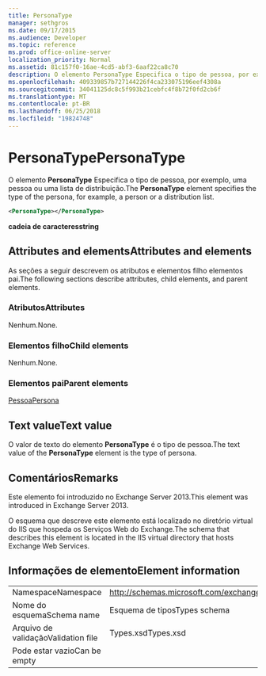 ```yaml
---
title: PersonaType
manager: sethgros
ms.date: 09/17/2015
ms.audience: Developer
ms.topic: reference
ms.prod: office-online-server
localization_priority: Normal
ms.assetid: 81c157f0-16ae-4cd5-abf3-6aaf22ca8c70
description: O elemento PersonaType Especifica o tipo de pessoa, por exemplo, uma pessoa ou uma lista de distribuição.
ms.openlocfilehash: 409339857b727144226f4ca233075196eef4308a
ms.sourcegitcommit: 34041125dc8c5f993b21cebfc4f8b72f0fd2cb6f
ms.translationtype: MT
ms.contentlocale: pt-BR
ms.lasthandoff: 06/25/2018
ms.locfileid: "19824748"
---
```

# <a name="personatype"></a><span data-ttu-id="40217-103">PersonaType</span><span class="sxs-lookup"><span data-stu-id="40217-103">PersonaType</span></span>

<span data-ttu-id="40217-104">O elemento **PersonaType** Especifica o tipo de pessoa, por exemplo, uma pessoa ou uma lista de distribuição.</span><span class="sxs-lookup"><span data-stu-id="40217-104">The **PersonaType** element specifies the type of the persona, for example, a person or a distribution list.</span></span> 
  
```XML
<PersonaType></PersonaType>
```

 <span data-ttu-id="40217-105">**cadeia de caracteres**</span><span class="sxs-lookup"><span data-stu-id="40217-105">**string**</span></span>
## <a name="attributes-and-elements"></a><span data-ttu-id="40217-106">Attributes and elements</span><span class="sxs-lookup"><span data-stu-id="40217-106">Attributes and elements</span></span>

<span data-ttu-id="40217-107">As seções a seguir descrevem os atributos e elementos filho elementos pai.</span><span class="sxs-lookup"><span data-stu-id="40217-107">The following sections describe attributes, child elements, and parent elements.</span></span>
  
### <a name="attributes"></a><span data-ttu-id="40217-108">Atributos</span><span class="sxs-lookup"><span data-stu-id="40217-108">Attributes</span></span>

<span data-ttu-id="40217-109">Nenhum.</span><span class="sxs-lookup"><span data-stu-id="40217-109">None.</span></span>
  
### <a name="child-elements"></a><span data-ttu-id="40217-110">Elementos filho</span><span class="sxs-lookup"><span data-stu-id="40217-110">Child elements</span></span>

<span data-ttu-id="40217-111">Nenhum.</span><span class="sxs-lookup"><span data-stu-id="40217-111">None.</span></span>
  
### <a name="parent-elements"></a><span data-ttu-id="40217-112">Elementos pai</span><span class="sxs-lookup"><span data-stu-id="40217-112">Parent elements</span></span>

[<span data-ttu-id="40217-113">Pessoa</span><span class="sxs-lookup"><span data-stu-id="40217-113">Persona</span></span>](persona.md)
  
## <a name="text-value"></a><span data-ttu-id="40217-114">Text value</span><span class="sxs-lookup"><span data-stu-id="40217-114">Text value</span></span>

<span data-ttu-id="40217-115">O valor de texto do elemento **PersonaType** é o tipo de pessoa.</span><span class="sxs-lookup"><span data-stu-id="40217-115">The text value of the **PersonaType** element is the type of persona.</span></span> 
  
## <a name="remarks"></a><span data-ttu-id="40217-116">Comentários</span><span class="sxs-lookup"><span data-stu-id="40217-116">Remarks</span></span>

<span data-ttu-id="40217-117">Este elemento foi introduzido no Exchange Server 2013.</span><span class="sxs-lookup"><span data-stu-id="40217-117">This element was introduced in Exchange Server 2013.</span></span>
  
<span data-ttu-id="40217-118">O esquema que descreve este elemento está localizado no diretório virtual do IIS que hospeda os Serviços Web do Exchange.</span><span class="sxs-lookup"><span data-stu-id="40217-118">The schema that describes this element is located in the IIS virtual directory that hosts Exchange Web Services.</span></span>
  
## <a name="element-information"></a><span data-ttu-id="40217-119">Informações de elemento</span><span class="sxs-lookup"><span data-stu-id="40217-119">Element information</span></span>

|||
|:-----|:-----|
|<span data-ttu-id="40217-120">Namespace</span><span class="sxs-lookup"><span data-stu-id="40217-120">Namespace</span></span>  <br/> |http://schemas.microsoft.com/exchange/services/2006/types  <br/> |
|<span data-ttu-id="40217-121">Nome do esquema</span><span class="sxs-lookup"><span data-stu-id="40217-121">Schema name</span></span>  <br/> |<span data-ttu-id="40217-122">Esquema de tipos</span><span class="sxs-lookup"><span data-stu-id="40217-122">Types schema</span></span>  <br/> |
|<span data-ttu-id="40217-123">Arquivo de validação</span><span class="sxs-lookup"><span data-stu-id="40217-123">Validation file</span></span>  <br/> |<span data-ttu-id="40217-124">Types.xsd</span><span class="sxs-lookup"><span data-stu-id="40217-124">Types.xsd</span></span>  <br/> |
|<span data-ttu-id="40217-125">Pode estar vazio</span><span class="sxs-lookup"><span data-stu-id="40217-125">Can be empty</span></span>  <br/> ||
   

